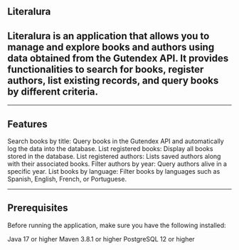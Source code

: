 Literalura
------------------------------------------------------------------------------

Literalura is an application that allows you to manage and explore books and authors using data obtained from the Gutendex API. It provides functionalities to search for books, register authors, list existing records, and query books by different criteria.
-------------------------------------------------------------------------------


-------------------------------------------------------------------------------
Features
-------------------------------------------------------------------------------

Search books by title: Query books in the Gutendex API and automatically log the data into the database.
List registered books: Display all books stored in the database.
List registered authors: Lists saved authors along with their associated books.
Filter authors by year: Query authors alive in a specific year.
List books by language: Filter books by languages ​​such as Spanish, English, French, or Portuguese.



-------------------------------------------------------------------------------
Prerequisites
-------------------------------------------------------------------------------
Before running the application, make sure you have the following installed:

Java 17 or higher
Maven 3.8.1 or higher
PostgreSQL 12 or higher
